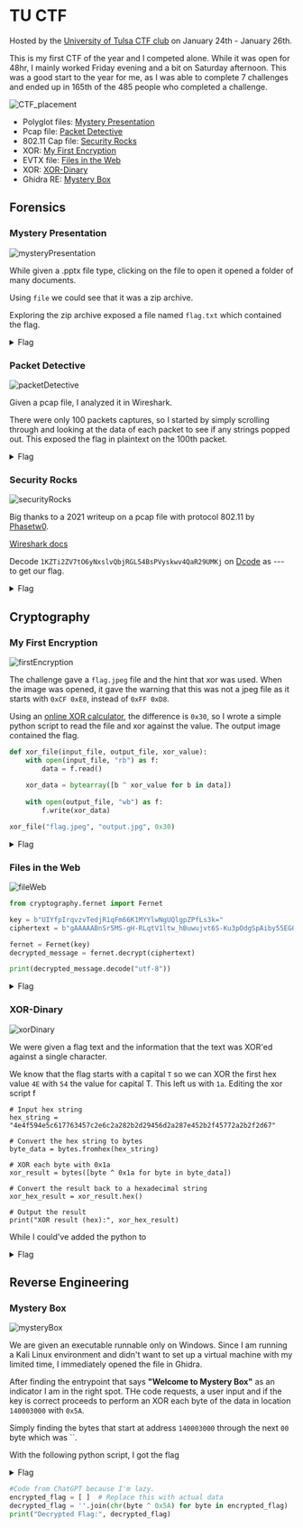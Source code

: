 # TU CTF

Hosted by the [University of Tulsa CTF club](https://tuctf.com/) on January 24th - January 26th.

This is my first CTF of the year and I competed alone. While it was open for 48hr, I mainly worked Friday evening and a bit on Saturday afternoon. This was a good start to the year for me, as I was able to complete 7 challenges and ended up in 165th of the 485 people who completed a challenge. 

![CTF_placement](https://github.com/user-attachments/assets/b81852af-0dde-4875-a02b-f2d436f47d61)

- Polyglot files: [Mystery Presentation](#Mystery-Presentation)
- Pcap file: [Packet Detective](#Packet-Detective) 
- 802.11 Cap file: [Security Rocks](#Security-Rocks)
- XOR: [My First Encryption](#My-First-Encryption)
- EVTX file: [Files in the Web](#Files-in-the-Web)
- XOR: [XOR-Dinary](#XOR-Dinary)
- Ghidra RE: [Mystery Box](#Mystery-Box)

## Forensics

### Mystery Presentation

![mysteryPresentation](https://github.com/user-attachments/assets/821415d1-1ce8-4890-a195-e09ea217f785)


While given a .pptx file type, clicking on the file to open it opened a folder of many documents. 

Using `file` we could see that it was a zip archive. 

Exploring the zip archive exposed a file named `flag.txt` which contained the flag. 

<details>
<summary>Flag</summary>
<br>
`TUCTF{p01yg10+_fi1e5_hiddin9_in_p1@in_5i9h+}`
</details>

### Packet Detective

![packetDetective](https://github.com/user-attachments/assets/38ed532d-41bb-4f35-9782-ad83724923a1)

Given a pcap file, I analyzed it in Wireshark. 

There were only 100 packets captures, so I started by simply scrolling through and looking at the data of each packet to see if any strings popped out. This exposed the flag in plaintext on the 100th packet. 

<details>
<summary>Flag</summary>
<br>
`TUCTF{N3tw0rk_M4st3r}`
</details>

### Security Rocks

![securityRocks](https://github.com/user-attachments/assets/5f1181cc-a223-4604-942f-228b1863f892)

Big thanks to a 2021 writeup on a pcap file with protocol 802.11 by [Phasetw0](https://phasetw0.com/writeups/uiuctf2021_ceo/). 

[Wireshark docs](https://wiki.wireshark.org/HowToDecrypt802.11)

Decode `1KZTi2ZV7tO6yNxslvQbjRGL54BsPVyskwv4QaR29UMKj` on [Dcode]() as --- to get our flag. 

<details>
<summary>Flag</summary>
<br>
`TUCTF{w1f1_15_d3f1n173ly_53cure3}`
</details>

## Cryptography

### My First Encryption

![firstEncryption](https://github.com/user-attachments/assets/3a28bc99-f9fc-4da6-8762-60d28f982a2a)

The challenge gave a `flag.jpeg` file and the hint that xor was used. When the image was opened, it gave the warning that this was not a jpeg file as it starts with `0xCF 0xE8`, instead of `0xFF 0xD8`.

Using an [online XOR calculator](https://xor.pw/#), the difference is `0x30`, so I wrote a simple python script to read the file and xor against the value. The output image contained the flag.


```python
def xor_file(input_file, output_file, xor_value):
    with open(input_file, "rb") as f:
        data = f.read()
    
    xor_data = bytearray([b ^ xor_value for b in data])
    
    with open(output_file, "wb") as f:
        f.write(xor_data)

xor_file("flag.jpeg", "output.jpg", 0x30)
```

<details>
<summary>Flag</summary>
<br>
`TUCTF{kn0wn_pl@1nt3xt_15_dang3r0us}`
</details>

### Files in the Web

![fileWeb](https://github.com/user-attachments/assets/40cb95bc-8202-4378-a057-f1ac2efcf1fe)

```python
from cryptography.fernet import Fernet

key = b"UIYfpIrqvzvTedjR1qFm66K1MYYlwNgUQlgpZPfLs3k="
ciphertext = b"gAAAAABnSr5MS-gH-RLqtV1ltw_hBuwujvt6S-Ku3pOdgSpAiby55EGOI3JMpv3JX6ptlhnC8cT4UdfqiIck6RDgobhASUKPJlZMkV0Js82Xx-kIHKywirHeGBqKQimJ672sPnbeWL1e"

fernet = Fernet(key)
decrypted_message = fernet.decrypt(ciphertext)

print(decrypted_message.decode("utf-8"))
```

<details>
<summary>Flag</summary>
<br>
`TUCTF{1T$__t0rn@d0$zn__nz$0d@nr0t__$T1}`
</details>

### XOR-Dinary

![xorDinary](https://github.com/user-attachments/assets/84075e16-9cef-4fc3-844a-7a8d11a38b56)

We were given a flag text and the information that the text was XOR'ed against a single character. 

We know that the flag starts with a capital `T` so we can XOR the first hex value `4E` with `54` the value for capital T. This left us with `1a`. Editing the xor script f

```
# Input hex string
hex_string = "4e4f594e5c617763457c2e6c2a282b2d29456d2a287e452b2f45772a2b2f2d67"

# Convert the hex string to bytes
byte_data = bytes.fromhex(hex_string)

# XOR each byte with 0x1a
xor_result = bytes([byte ^ 0x1a for byte in byte_data])

# Convert the result back to a hexadecimal string
xor_hex_result = xor_result.hex()

# Output the result
print("XOR result (hex):", xor_hex_result)
```

While I could've added the python to 

<details>
<summary>Flag</summary>
<br>
`TUCTF{my_f4v02173_w02d_15_m0157}`
</details>

## Reverse Engineering

### Mystery Box

![mysteryBox](https://github.com/user-attachments/assets/bb1d458b-1c11-44a2-95a1-30c53ccd17f0)

We are given an executable runnable only on Windows. Since I am running a Kali Linux environment and didn't want to set up a virtual machine with my limited time, I immediately opened the file in Ghidra. 

After finding the entrypoint that says **"Welcome to Mystery Box"** as an indicator I am in the right spot. THe code requests, a user input and if the key is correct proceeds to perform an XOR each byte of the data in location `140003000` with `0x5A`. 

Simply finding the bytes that start at address `140003000` through the next `00` byte which was ``. 

With the following python script, I got the flag 

<details>
<summary>Flag</summary>
<br>
`TUCTF{Banana_Socks}`
</details>

```python
#Code from ChatGPT because I'm lazy.
encrypted_flag = [ ]  # Replace this with actual data
decrypted_flag = ''.join(chr(byte ^ 0x5A) for byte in encrypted_flag)
print("Decrypted Flag:", decrypted_flag)
```
